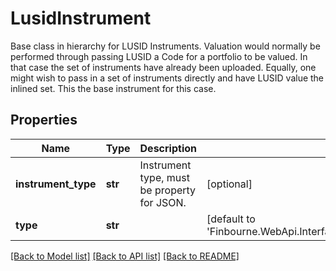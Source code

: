 # LusidInstrument

Base class in hierarchy for LUSID Instruments. Valuation would normally be performed through passing LUSID a Code for a portfolio to be valued.  In that case the set of instruments have already been uploaded. Equally, one might wish to pass in a set of instruments directly and have LUSID  value the inlined set. This the base instrument for this case.
## Properties
Name | Type | Description | Notes
------------ | ------------- | ------------- | -------------
**instrument_type** | **str** | Instrument type, must be property for JSON. | [optional] 
**type** | **str** |  | [default to 'Finbourne.WebApi.Interface.Dto.Instruments.LusidInstrument']

[[Back to Model list]](../README.md#documentation-for-models) [[Back to API list]](../README.md#documentation-for-api-endpoints) [[Back to README]](../README.md)


